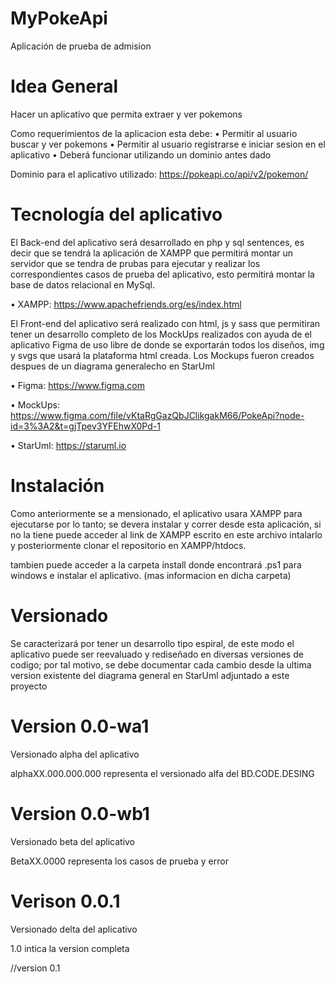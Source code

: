 # MyPokeApi
Aplicación de prueba de admision

# Idea General
Hacer un aplicativo que permita extraer y ver pokemons

Como requerimientos de la aplicacion esta debe:
• Permitir al usuario buscar y ver pokemons
• Permitir al usuario registrarse e iniciar sesion en el aplicativo
• Deberá funcionar utilizando un dominio antes dado

Dominio para el aplicativo utilizado: https://pokeapi.co/api/v2/pokemon/

# Tecnología del aplicativo
El Back-end del aplicativo será desarrollado en php y sql sentences, es decir que se tendrá la aplicación de XAMPP que permitirá montar un servidor que se tendra de prubas para ejecutar y realizar los correspondientes casos de prueba del aplicativo, esto permitirá montar la base de datos relacional en MySql.

• XAMPP: https://www.apachefriends.org/es/index.html

El Front-end del aplicativo será realizado con html, js y sass que permitiran tener un desarrollo completo de los MockUps realizados con ayuda de el aplicativo Figma de uso libre de donde se exportarán todos los diseños, img y svgs que usará la plataforma html creada. Los Mockups fueron creados despues de un diagrama generalecho en StarUml

• Figma: https://www.figma.com

• MockUps: https://www.figma.com/file/vKtaRgGazQbJClikgakM66/PokeApi?node-id=3%3A2&t=gjTpev3YFEhwX0Pd-1

• StarUml: https://staruml.io

# Instalación
Como anteriormente se a mensionado, el aplicativo usara XAMPP para ejecutarse por lo tanto; se devera instalar y correr desde esta aplicación, si no la tiene puede acceder al link de XAMPP escrito en este archivo intalarlo y posteriormente clonar el repositorio en XAMPP/htdocs.

tambien puede acceder a la carpeta install donde encontrará .ps1 para windows e instalar el aplicativo. (mas informacion en dicha carpeta)

# Versionado
Se caracterizará por tener un desarrollo tipo espiral, de este modo el aplicativo puede ser reevaluado y rediseñado en diversas versiones de codigo; por tal motivo, se debe documentar cada cambio desde la ultima version existente del diagrama general en StarUml adjuntado a este proyecto

# Version 0.0-wa1
Versionado alpha del aplicativo

alphaXX.000.000.000
representa el versionado alfa del BD.CODE.DESING

# Version 0.0-wb1
Versionado beta del aplicativo

BetaXX.0000
representa los casos de prueba y error

# Verison 0.0.1
Versionado delta del aplicativo

1.0
intica la version completa


//version 0.1